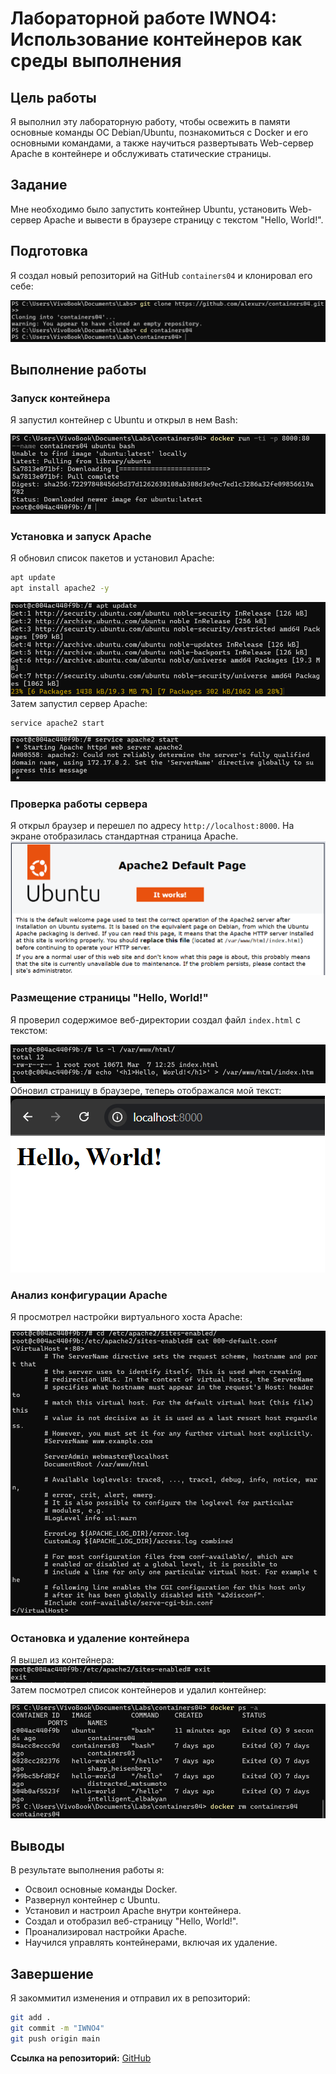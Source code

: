 # Лабораторной работе IWNO4: Использование контейнеров как среды выполнения

## Цель работы

Я выполнил эту лабораторную работу, чтобы освежить в памяти основные команды ОС Debian/Ubuntu, познакомиться с Docker и его основными командами, а также научиться развертывать Web-сервер Apache в контейнере и обслуживать статические страницы.

## Задание

Мне необходимо было запустить контейнер Ubuntu, установить Web-сервер Apache и вывести в браузере страницу с текстом "Hello, World!".

## Подготовка

Я создал новый репозиторий на GitHub `containers04` и клонировал его себе:

![Скрин](images/141401.png)
## Выполнение работы

### Запуск контейнера

Я запустил контейнер с Ubuntu и открыл в нем Bash:

![Скрин](images/141845.png)

### Установка и запуск Apache

Я обновил список пакетов и установил Apache:

```sh
apt update
apt install apache2 -y
```

![Скрин](images/141935.png)
Затем запустил сервер Apache:

```sh
service apache2 start
```

![Скрин](images/151746.png)

### Проверка работы сервера

Я открыл браузер и перешел по адресу `http://localhost:8000`. На экране отобразилась стандартная страница Apache.
![Скрин](images/142605.png)

### Размещение страницы "Hello, World!"

Я проверил содержимое веб-директории cоздал файл `index.html` с текстом:

![Скрин](images/152152.png)
Обновил страницу в браузере, теперь отображался мой текст:
![Скрин](images/142644.png)

### Анализ конфигурации Apache

Я просмотрел настройки виртуального хоста Apache:

![Скрин](images/152500.png)

### Остановка и удаление контейнера

Я вышел из контейнера:
![Скрин](images/152601.png)
Затем посмотрел список контейнеров и удалил контейнер:

![Скрин](images/152620.png)

## Выводы

В результате выполнения работы я:

- Освоил основные команды Docker.
- Развернул контейнер с Ubuntu.
- Установил и настроил Apache внутри контейнера.
- Создал и отобразил веб-страницу "Hello, World!".
- Проанализировал настройки Apache.
- Научился управлять контейнерами, включая их удаление.

## Завершение

Я закоммитил изменения и отправил их в репозиторий:

```sh
git add .
git commit -m "IWNO4"
git push origin main
```

**Ссылка на репозиторий:** [GitHub](https://github.com/alexurx/containers04)